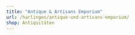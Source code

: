 ```yaml
---
title: "Antique & Artisans Emporium"
url: /harlingen/antique-und-artisans-emporium/
shop: Antiquitäten
---
```

